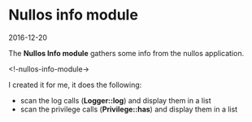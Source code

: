 Nullos info module
=====================
2016-12-20


The **Nullos Info module** gathers some info from the nullos application.
 

<!-nullos-info-module->


I created it for me, it does the following:

- scan the log calls (**Logger::log**) and display them in a list 
- scan the privilege calls (**Privilege::has**) and display them in a list
 
 
 
